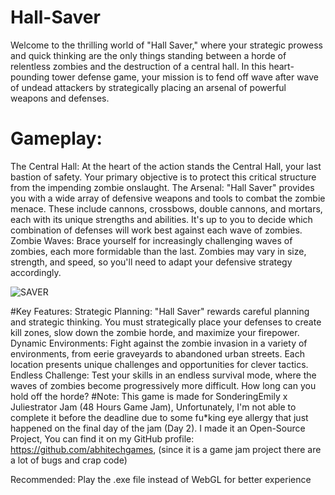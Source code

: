 # Hall-Saver
Welcome to the thrilling world of "Hall Saver," where your strategic prowess and quick thinking are the only things standing between a horde of relentless zombies and the destruction of a central hall. In this heart-pounding tower defense game, your mission is to fend off wave after wave of undead attackers by strategically placing an arsenal of powerful weapons and defenses.

# Gameplay:
The Central Hall: At the heart of the action stands the Central Hall, your last bastion of safety. Your primary objective is to protect this critical structure from the impending zombie onslaught.
The Arsenal: "Hall Saver" provides you with a wide array of defensive weapons and tools to combat the zombie menace. These include cannons, crossbows, double cannons, and mortars, each with its unique strengths and abilities. It's up to you to decide which combination of defenses will work best against each wave of zombies.
Zombie Waves: Brace yourself for increasingly challenging waves of zombies, each more formidable than the last. Zombies may vary in size, strength, and speed, so you'll need to adapt your defensive strategy accordingly.

![SAVER](https://github.com/abhitechgames/Hall-Saver/assets/59042408/d50f32bd-e346-48de-bb3b-c4089605e945)

#Key Features:
Strategic Planning: "Hall Saver" rewards careful planning and strategic thinking. You must strategically place your defenses to create kill zones, slow down the zombie horde, and maximize your firepower.
Dynamic Environments: Fight against the zombie invasion in a variety of environments, from eerie graveyards to abandoned urban streets. Each location presents unique challenges and opportunities for clever tactics.
Endless Challenge: Test your skills in an endless survival mode, where the waves of zombies become progressively more difficult. How long can you hold off the horde?
#Note:
This game is made for SonderingEmily x Juliestrator Jam (48 Hours Game Jam), Unfortunately, I'm not able to complete it before the deadline due to some fu*king eye allergy that just happened on the final day of the jam (Day 2).
I made it an Open-Source Project, You can find it on my GitHub profile: https://github.com/abhitechgames, (since it is a game jam project there are a lot of bugs and crap code)

Recommended: Play the .exe file instead of WebGL for better experience
